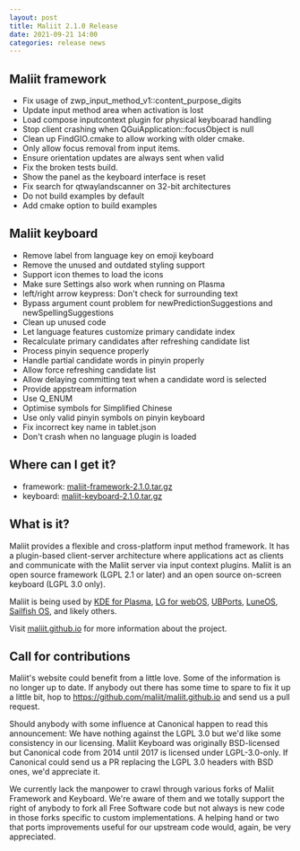 ```yaml
---
layout: post
title: Maliit 2.1.0 Release
date: 2021-09-21 14:00
categories: release news
---
```


## Maliit framework

- Fix usage of zwp_input_method_v1::content_purpose_digits
- Update input method area when activation is lost
- Load compose inputcontext plugin for physical keyboarad handling
- Stop client crashing when QGuiApplication::focusObject is null
- Clean up FindGIO.cmake to allow working with older cmake.
- Only allow focus removal from input items.
- Ensure orientation updates are always sent when valid
- Fix the broken tests build.
- Show the panel as the keyboard interface is reset
- Fix search for qtwaylandscanner on 32-bit architectures
- Do not build examples by default
- Add cmake option to build examples

## Maliit keyboard

- Remove label from language key on emoji keyboard
- Remove the unused and outdated styling support
- Support icon themes to load the icons
- Make sure Settings also work when running on Plasma
- left/right arrow keypress: Don't check for surrounding text
- Bypass argument count problem for newPredictionSuggestions and newSpellingSuggestions
- Clean up unused code
- Let language features customize primary candidate index
- Recalculate primary candidates after refreshing candidate list
- Process pinyin sequence properly
- Handle partial candidate words in pinyin properly
- Allow force refreshing candidate list
- Allow delaying committing text when a candidate word is selected
- Provide appstream information
- Use Q_ENUM
- Optimise symbols for Simplified Chinese
- Use only valid pinyin symbols on pinyin keyboard
- Fix incorrect key name in tablet.json
- Don't crash when no language plugin is loaded

## Where can I get it?

* framework:
  [maliit-framework-2.1.0.tar.gz](https://github.com/maliit/framework/archive/refs/tags/2.1.0.tar.gz)
* keyboard:
  [maliit-keyboard-2.1.0.tar.gz](https://github.com/maliit/keyboard/archive/refs/tags/2.1.0.tar.gz)

## What is it?

Maliit provides a flexible and cross-platform input method framework. It has a
plugin-based client-server architecture where applications act as clients and
communicate with the Maliit server via input context plugins. Maliit is an open
source framework (LGPL 2.1 or later) and an open source on-screen keyboard (LGPL 3.0 only).

Maliit is being used by [KDE for Plasma](https://blog.martin-graesslin.com/blog/2021/03/using-maliit-keyboard-in-a-plasma-wayland-session/),
[LG for webOS](https://github.com/webosose/maliit-framework-webos),
[UBPorts](https://github.com/ubports/keyboard-component),
[LuneOS](https://github.com/webOS-ports/webos-keyboard),
[Sailfish OS](https://git.sailfishos.org/mer-core/maliit-framework),
and likely others.

Visit [maliit.github.io](/) for more information about the project.

## Call for contributions

Maliit's website could benefit from a little love. Some of the information is
no longer up to date.
If anybody out there has some time to spare to fix it up a little bit, hop to
https://github.com/maliit/maliit.github.io and send us a pull request.

Should anybody with some influence at Canonical happen to read this announcement:
We have nothing against the LGPL 3.0 but we'd like some consistency in our
licensing. Maliit Keyboard was originally BSD-licensed but Canonical code from 2014
until 2017 is licensed under LGPL-3.0-only. If Canonical could send us a PR
replacing the LGPL 3.0 headers with BSD ones, we'd appreciate it.

We currently lack the manpower to crawl through various forks of Maliit Framework
and Keyboard. We're aware of them and we totally support the right of anybody
to fork all Free Software code but not always is new code in those forks specific
to custom implementations. A helping hand or two that ports improvements useful
for our upstream code would, again, be very appreciated.

